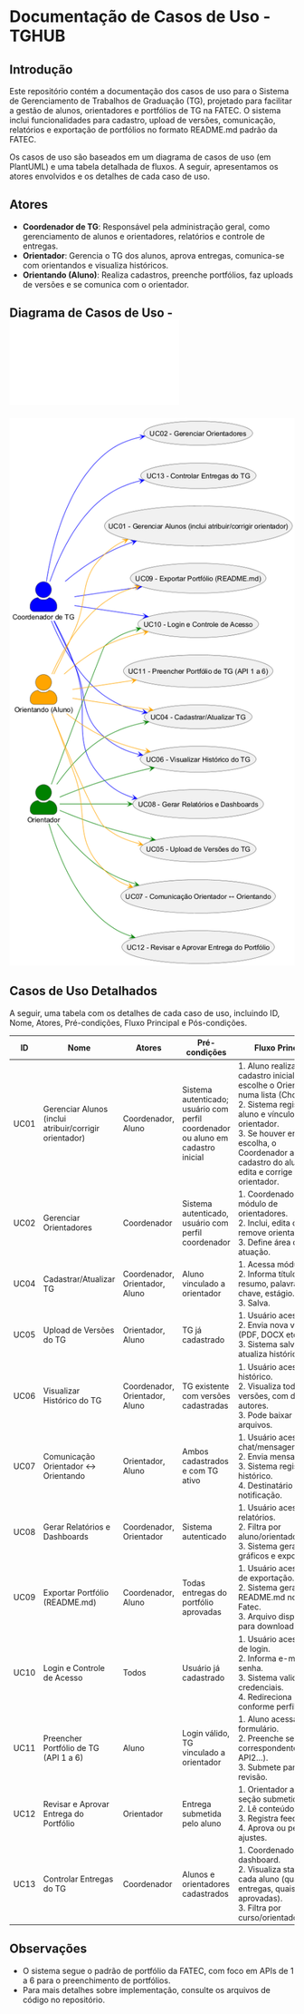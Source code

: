 # Documentação de Casos de Uso - TGHUB

## Introdução

Este repositório contém a documentação dos casos de uso para o Sistema de Gerenciamento de Trabalhos de Graduação (TG), projetado para facilitar a gestão de alunos, orientadores e portfólios de TG na FATEC. O sistema inclui funcionalidades para cadastro, upload de versões, comunicação, relatórios e exportação de portfólios no formato README.md padrão da FATEC.

Os casos de uso são baseados em um diagrama de casos de uso (em PlantUML) e uma tabela detalhada de fluxos. A seguir, apresentamos os atores envolvidos e os detalhes de cada caso de uso.

## Atores

- **Coordenador de TG**: Responsável pela administração geral, como gerenciamento de alunos e orientadores, relatórios e controle de entregas.
- **Orientador**: Gerencia o TG dos alunos, aprova entregas, comunica-se com orientandos e visualiza históricos.
- **Orientando (Aluno)**: Realiza cadastros, preenche portfólios, faz uploads de versões e se comunica com o orientador.

## Diagrama de Casos de Uso - ![Diagrama em PlantUML](./CasosDeUso_Puml.txt)

![Diagrama](./CasosDeUso.png)


## Casos de Uso Detalhados

A seguir, uma tabela com os detalhes de cada caso de uso, incluindo ID, Nome, Atores, Pré-condições, Fluxo Principal e Pós-condições.

| ID    | Nome                                      | Atores                          | Pré-condições                                                                 | Fluxo Principal                                                                 | Pós-condições                          |
|-------|-------------------------------------------|---------------------------------|-------------------------------------------------------------------------------|---------------------------------------------------------------------------------|----------------------------------------|
| UC01 | Gerenciar Alunos (inclui atribuir/corrigir orientador) | Coordenador, Aluno             | Sistema autenticado; usuário com perfil coordenador ou aluno em cadastro inicial | 1. Aluno realiza cadastro inicial e escolhe o Orientador numa lista (ChoiceBox).<br>2. Sistema registra aluno e vínculo com o orientador.<br>3. Se houver erro na escolha, o Coordenador acessa o cadastro do aluno, edita e corrige o orientador. | Aluno registrado no sistema, vinculado a um orientador correto. |
| UC02 | Gerenciar Orientadores                    | Coordenador                     | Sistema autenticado, usuário com perfil coordenador                          | 1. Coordenador acessa módulo de orientadores.<br>2. Inclui, edita ou remove orientador.<br>3. Define área de atuação. | Orientador cadastrado/atualizado/removido. |
| UC04 | Cadastrar/Atualizar TG                    | Coordenador, Orientador, Aluno | Aluno vinculado a orientador                                                 | 1. Acessa módulo TG.<br>2. Informa título, resumo, palavras-chave, estágio.<br>3. Salva. | TG registrado/atualizado no sistema.   |
| UC05 | Upload de Versões do TG                   | Orientador, Aluno               | TG já cadastrado                                                              | 1. Usuário acessa TG.<br>2. Envia nova versão (PDF, DOCX etc).<br>3. Sistema salva e atualiza histórico. | Nova versão vinculada ao TG.           |
| UC06 | Visualizar Histórico do TG                | Coordenador, Orientador, Aluno | TG existente com versões cadastradas                                          | 1. Usuário acessa histórico.<br>2. Visualiza todas as versões, com datas e autores.<br>3. Pode baixar arquivos. | Histórico do TG exibido.               |
| UC07 | Comunicação Orientador ↔ Orientando      | Orientador, Aluno               | Ambos cadastrados e com TG ativo                                              | 1. Usuário acessa chat/mensagens.<br>2. Envia mensagem.<br>3. Sistema registra no histórico.<br>4. Destinatário recebe notificação. | Conversa registrada e acessível posteriormente. |
| UC08 | Gerar Relatórios e Dashboards             | Coordenador, Orientador         | Sistema autenticado                                                           | 1. Usuário acessa relatórios.<br>2. Filtra por aluno/orientador/status.<br>3. Sistema gera gráficos e exportações. | Relatório/Dashboard gerado.            |
| UC09 | Exportar Portfólio (README.md)          | Coordenador, Aluno              | Todas entregas do portfólio aprovadas                                       | 1. Usuário acessa tela de exportação.<br>2. Sistema gera README.md no padrão Fatec.<br>3. Arquivo disponível para download. | README.md exportado para repositório do aluno. |
| UC10 | Login e Controle de Acesso                | Todos                           | Usuário já cadastrado                                                         | 1. Usuário acessa tela de login.<br>2. Informa e-mail e senha.<br>3. Sistema valida credenciais.<br>4. Redireciona conforme perfil. | Usuário autenticado com permissões definidas. |
| UC11 | Preencher Portfólio de TG (API 1 a 6)   | Aluno                           | Login válido, TG vinculado a orientador                                       | 1. Aluno acessa formulário.<br>2. Preenche seção correspondente (API1, API2…).<br>3. Submete para revisão. | Entrega registrada no sistema.         |
| UC12 | Revisar e Aprovar Entrega do Portfólio  | Orientador                      | Entrega submetida pelo aluno                                                  | 1. Orientador acessa seção submetida.<br>2. Lê conteúdo.<br>3. Registra feedback.<br>4. Aprova ou pede ajustes. | Entrega aprovada ou devolvida para correção. |
| UC13 | Controlar Entregas do TG                  | Coordenador                     | Alunos e orientadores cadastrados                                             | 1. Coordenador acessa dashboard.<br>2. Visualiza status de cada aluno (quantas entregas, quais aprovadas).<br>3. Filtra por curso/orientador. | Relatório de status das entregas disponível. |

## Observações

- O sistema segue o padrão de portfólio da FATEC, com foco em APIs de 1 a 6 para o preenchimento de portfólios.
- Para mais detalhes sobre implementação, consulte os arquivos de código no repositório.


